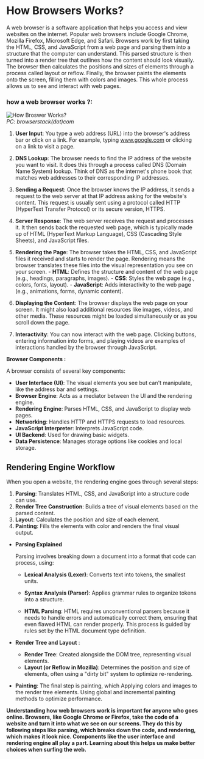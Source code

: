 ﻿
# How Browsers Works?

A web browser is a software application that helps you access and view websites on the internet. Popular web browsers include Google Chrome, Mozilla Firefox, Microsoft Edge, and Safari. Browsers work by first taking the HTML, CSS, and JavaScript from a web page and parsing them into a structure that the computer can understand. This parsed structure is then turned into a render tree that outlines how the content should look visually. The browser then calculates the positions and sizes of elements through a process called layout or reflow. Finally, the browser paints the elements onto the screen, filling them with colors and images. This whole process allows us to see and interact with web pages.


### how a web browser works ?:


![How Broswer Works?](https://browserstack.wpenginepowered.com/wp-content/uploads/2023/06/How-does-a-Browser-Work.png)                 
*PC: browserstack(dot)com*

 1. **User Input**: 
 You type a web address (URL) into the browser's address bar or click on a link. For example, typing www.google.com or clicking on a link to visit a page.
    
2. **DNS Lookup**:
     The browser needs to find the IP address of the website you want to visit. It does this through a process called DNS (Domain Name System) lookup. Think of DNS as the internet's phone book that    matches web addresses to their corresponding IP addresses.

3. **Sending a Request**:
     Once the browser knows the IP address, it sends a request to the web server at that IP address asking for the website's content. This request is usually sent using a protocol called HTTP (HyperText Transfer Protocol) or its secure version, HTTPS.
    
4. **Server Response**:
      The web server receives the request and processes it. It then sends back the requested web page, which is typically made up of HTML (HyperText Markup Language), CSS (Cascading Style Sheets), and JavaScript files.
    
5. **Rendering the Page**:
      The browser takes the HTML, CSS, and JavaScript files it received and starts to render the page. Rendering means the browser translates these files into the visual representation you see on your screen.
        - **HTML**: Defines the structure and content of the web page (e.g., headings, paragraphs, images).
        - **CSS**: Styles the web page (e.g., colors, fonts, layout).
        - **JavaScript**: Adds interactivity to the web page (e.g., animations, forms, dynamic content).
    
6. **Displaying the Content**:
      The browser displays the web page on your screen. It might also load additional resources like images, videos, and other media.
    These resources might be loaded simultaneously or as you scroll down
    the page.
    
7. **Interactivity**:
      You can now interact with the web page. Clicking buttons, entering information into forms, and playing videos are examples of interactions handled by the browser through JavaScript.

**Browser Components :**

A browser consists of several key components:

- **User Interface (UI)**: The visual elements you see but can't manipulate, like the address bar and settings.
- **Browser Engine**: Acts as a mediator between the UI and the rendering engine.
- **Rendering Engine**: Parses HTML, CSS, and JavaScript to display web pages.
- **Networking**: Handles HTTP and HTTPS requests to load resources.
- **JavaScript Interpreter**: Interprets JavaScript code.
- **UI Backend**: Used for drawing basic widgets.
- **Data Persistence**: Manages storage options like cookies and local storage.

## **Rendering Engine Workflow**

When you open a website, the rendering engine goes through several steps:

 1. **Parsing**: Translates HTML, CSS, and JavaScript into a structure code can use.
 2. **Render Tree Construction**: Builds a tree of visual elements based on the parsed content.
 3. **Layout**: Calculates the position and size of each element.
 4. **Painting**: Fills the elements with color and renders the final visual output.



- **Parsing Explained**

   Parsing involves breaking down a document into a format that code can process, using:
   - **Lexical Analysis (Lexer)**: Converts text into tokens, the smallest units.
   - **Syntax Analysis (Parser)**: Applies grammar rules to organize tokens into a structure.

   - **HTML Parsing**: HTML requires unconventional parsers because it needs to handle errors and automatically correct them, ensuring that even flawed HTML can render properly. This process is guided by   rules set by the HTML document type definition.

- **Render Tree and Layout** :

   - **Render Tree**: Created alongside the DOM tree, representing visual elements.
   - **Layout (or Reflow in Mozilla)**: Determines the position and size of elements, often using a "dirty bit" system to optimize re-rendering.

- **Painting**:
    The final step is painting, which Applying colors and images to the render tree elements. Using global and incremental painting methods to optimize performance.


**Understanding how web browsers work is important for anyone who goes online. Browsers, like Google Chrome or Firefox, take the code of a website and turn it into what we see on our screens. They do this by following steps like parsing, which breaks down the code, and rendering, which makes it look nice. Components like the user interface and rendering engine all play a part. Learning about this helps us make better choices when surfing the web.**
